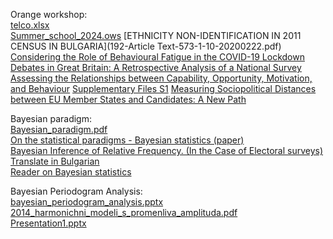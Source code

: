 Orange workshop:  
[telco.xlsx](telco.xlsx)  
[Summer_school_2024.ows](Summer_school_2025.ows)
[ETHNICITY NON-IDENTIFICATION IN 2011 CENSUS IN BULGARIA](192-Article Text-573-1-10-20200222.pdf)
[Considering the Role of Behavioural Fatigue in the COVID-19 Lockdown Debates in Great Britain: A Retrospective Analysis of a National Survey Assessing the Relationships between Capability, Opportunity, Motivation, and Behaviour](behavsci-14-00852-with-cover.pdf)
[Supplementary Files S1](behavsci-3142676-supplementary.pdf)
[Measuring Sociopolitical Distances between EU Member States and Candidates: A New Path](maxcap_wp_15.pdf)

Bayesian paradigm:  
[Bayesian_paradigm.pdf](Bayesian_paradigm.pdf)  
[On the statistical paradigms - Bayesian statistics (paper)](https://kaloyan-haralampiev.info/wp-content/uploads/2010/03/doklad-1.pdf)  
[Bayesian Inference of Relative Frequency. (In the Case of Electoral surveys)](https://kaloyan-haralampiev.info/wp-content/uploads/2010/03/article1.pdf) [Translate in Bulgarian](https://kaloyan-haralampiev.info/wp-content/uploads/2010/03/prevod-article1.pdf)  
[Reader on Bayesian statistics](https://kaloyan-haralampiev.info/wp-content/uploads/2010/03/reader_Bayes_very_new_Internet1.pdf)  

Bayesian Periodogram Analysis:  
[bayesian_periodogram_analysis.pptx](bayesian_periodogram_analysis.pptx)  
[2014_harmonichni_modeli_s_promenliva_amplituda.pdf](2014_harmonichni_modeli_s_promenliva_amplituda.pdf)  
[Presentation1.pptx](Presentation1.pptx)  
